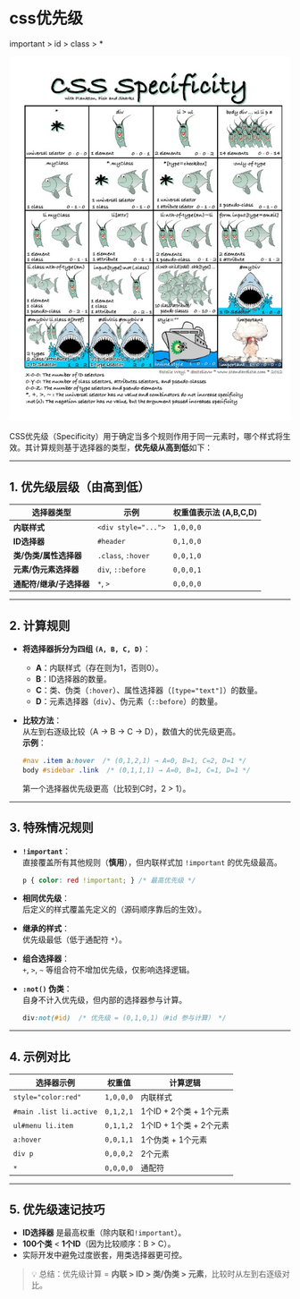 # css优先级


important  >  id >  class >  *

![logo](css优先级/css优先级.png)

CSS优先级（Specificity）用于确定当多个规则作用于同一元素时，哪个样式将生效。其计算规则基于选择器的类型，**优先级从高到低**如下：

---

## **1. 优先级层级（由高到低）**
| 选择器类型           | 示例                  | 权重值表示法 (A,B,C,D) |
|-----------------|---------------------|------------------|
| **内联样式**        | `<div style="...">` | `1,0,0,0`        |
| **ID选择器**       | `#header`           | `0,1,0,0`        |
| **类/伪类/属性选择器**  | `.class`, `:hover`  | `0,0,1,0`        |
| **元素/伪元素选择器**   | `div`, `::before`   | `0,0,0,1`        |
| **通配符/继承/子选择器** | `*`, `>`            | `0,0,0,0`        |

---

## **2. 计算规则**
- **将选择器拆分为四组 `(A, B, C, D)`**：
    - **A**：内联样式（存在则为1，否则0）。
    - **B**：ID选择器的数量。
    - **C**：类、伪类（`:hover`）、属性选择器（`[type="text"]`）的数量。
    - **D**：元素选择器（`div`）、伪元素（`::before`）的数量。

- **比较方法**：  
  从左到右逐级比较（A → B → C → D），数值大的优先级更高。  
  **示例**：
  ```css
  #nav .item a:hover  /* (0,1,2,1) → A=0, B=1, C=2, D=1 */
  body #sidebar .link  /* (0,1,1,1) → A=0, B=1, C=1, D=1 */
  ```
  第一个选择器优先级更高（比较到C时，2 > 1）。

---

## **3. 特殊情况规则**
- **`!important`**：  
  直接覆盖所有其他规则（**慎用**），但内联样式加 `!important` 的优先级最高。
  ```css
  p { color: red !important; } /* 最高优先级 */
  ```

- **相同优先级**：  
  后定义的样式覆盖先定义的（源码顺序靠后的生效）。

- **继承的样式**：  
  优先级最低（低于通配符 `*`）。

- **组合选择器**：  
  `+`, `>`, `~` 等组合符不增加优先级，仅影响选择逻辑。

- **`:not()` 伪类**：  
  自身不计入优先级，但内部的选择器参与计算。
  ```css
  div:not(#id)  /* 优先级 = (0,1,0,1)（#id 参与计算） */
  ```

---

## **4. 示例对比**
| 选择器示例                   | 权重值       | 计算逻辑              |
|-------------------------|-----------|-------------------|
| `style="color:red"`     | `1,0,0,0` | 内联样式              |
| `#main .list li.active` | `0,1,2,1` | 1个ID + 2个类 + 1个元素 |
| `ul#menu li.item`       | `0,1,1,2` | 1个ID + 1个类 + 2个元素 |
| `a:hover`               | `0,0,1,1` | 1个伪类 + 1个元素       |
| `div p`                 | `0,0,0,2` | 2个元素              |
| `*`                     | `0,0,0,0` | 通配符               |

---

## **5. 优先级速记技巧**
- **ID选择器** 是最高权重（除内联和`!important`）。
- **100个类** < **1个ID**（因为比较顺序：B > C）。
- 实际开发中避免过度嵌套，用类选择器更可控。

> 💡 总结：优先级计算 = **内联 > ID > 类/伪类 > 元素**，比较时从左到右逐级对比。
